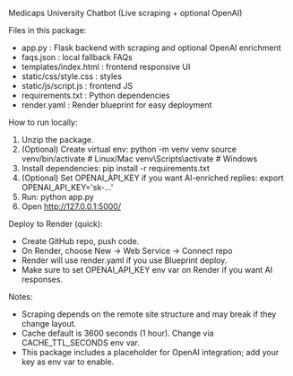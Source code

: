 
Medicaps University Chatbot (Live scraping + optional OpenAI)

Files in this package:
- app.py            : Flask backend with scraping and optional OpenAI enrichment
- faqs.json         : local fallback FAQs
- templates/index.html  : frontend responsive UI
- static/css/style.css  : styles
- static/js/script.js   : frontend JS
- requirements.txt  : Python dependencies
- render.yaml       : Render blueprint for easy deployment

How to run locally:
1. Unzip the package.
2. (Optional) Create virtual env:
   python -m venv venv
   source venv/bin/activate   # Linux/Mac
   venv\Scripts\activate    # Windows
3. Install dependencies:
   pip install -r requirements.txt
4. (Optional) Set OPENAI_API_KEY if you want AI-enriched replies:
   export OPENAI_API_KEY='sk-...'
5. Run:
   python app.py
6. Open http://127.0.0.1:5000/

Deploy to Render (quick):
- Create GitHub repo, push code.
- On Render, choose New -> Web Service -> Connect repo
- Render will use render.yaml if you use Blueprint deploy.
- Make sure to set OPENAI_API_KEY env var on Render if you want AI responses.

Notes:
- Scraping depends on the remote site structure and may break if they change layout.
- Cache default is 3600 seconds (1 hour). Change via CACHE_TTL_SECONDS env var.
- This package includes a placeholder for OpenAI integration; add your key as env var to enable.
